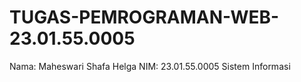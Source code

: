 # TUGAS-PEMROGRAMAN-WEB-23.01.55.0005

Nama: Maheswari Shafa Helga
NIM: 23.01.55.0005
Sistem Informasi
